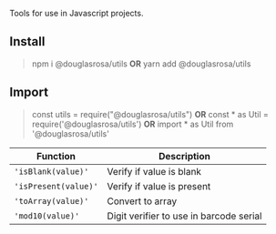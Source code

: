 Tools for use in Javascript projects.

## Install
> npm i @douglasrosa/utils **OR**
> yarn add @douglasrosa/utils

## Import
> const utils = require("@douglasrosa/utils") **OR**
> const * as Util = require('@douglasrosa/utils') **OR**
> import * as Util from '@douglasrosa/utils'

|Function|Description                                              
|-|-
|`'isBlank(value)'`| Verify if value is blank
|`'isPresent(value)'`| Verify if value is present
|`'toArray(value)'`| Convert to array
|`'mod10(value)'`| Digit verifier to use in barcode serial
